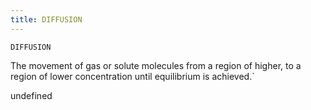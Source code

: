 ```yaml
---
title: DIFFUSION
---
```

`DIFFUSION`

The movement of gas or solute molecules from a region of higher, to a region of lower concentration until equilibrium is achieved.`

undefined